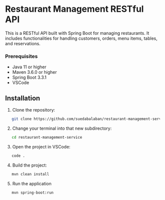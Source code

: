 # Restaurant Management RESTful API

This is a RESTful API built with Spring Boot for managing restaurants. It includes functionalities for handling customers, orders, menu items, tables, and reservations.


### Prerequisites

- Java 11 or higher
- Maven 3.6.0 or higher
- Spring Boot 3.3.1
- VSCode





## Installation
1. Clone the repository:
```bash
   git clone https://github.com/suedabalaban/restaurant-management-service
```
2. Change your terminal into that new subdirectory:
```bash
   cd restaurant-management-service
``` 
3. Open the project in VSCode:
```bash
   code .
``` 
4. Build the project:
```bash
   mvn clean install
```    
5. Run the application
```bash
   mvn spring-boot:run
```  
